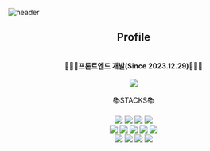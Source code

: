 
 ![header](https://capsule-render.vercel.app/api?type=venom&color=auto&height=200&section=header&text=I'mYeonwoo&fontSize=80)
<div align="center">
<h2>Profile</h2> <br />
🧑🏻‍💻<strong>프론트엔드 개발(Since 2023.12.29)</strong>🧑🏻‍💻
</div>
<br/>
 <div align="center">
<img src="https://github-readme-stats.vercel.app/api/top-langs/?username=YeonuJung&layout=compact&theme=vision-friendly-dark"/>
 </div>
 <div align="center">
  <br/>
📚STACKS📚<br/><br/>
<img src="https://img.shields.io/badge/HTML5-E34F26?style=flat-square&logo=html5&logoColor=white"/>
<img src="https://img.shields.io/badge/CSS3-1572B6?style=flat-square&logo=css3&logoColor=white"/>
<img src="https://img.shields.io/badge/JavaScript-F7DF1E?style=flat-square&logo=javascript&logoColor=white">
<img src="https://img.shields.io/badge/NodeJs-5FA04E?style=flat-square&logo=nodedotjs&logoColor=white"/><br/>
<img src="https://img.shields.io/badge/React-61DAFB?style=flat-square&logo=react&logoColor=white"/>
<img src="https://img.shields.io/badge/TypeScript-3178C6?style=flat-square&logo=typescript&logoColor=white"/>
<img src="https://img.shields.io/badge/NextJs-000000?style=flat-square&logo=nextdotjs&logoColor=white"/>
<img src="https://img.shields.io/badge/Mysql-4479A1?style=flat-square&logo=mysqlsupa&logoColor=white"/>
<img src="https://img.shields.io/badge/Supabase-3FCF8E?style=flat-square&logo=supabase&logoColor=white"/><br/>
<img src="https://img.shields.io/badge/SCSS-CC6699?style=flat-square&logo=sass&logoColor=white"/>
<img src="https://img.shields.io/badge/StyledComponents-DB7093?style=flat-square&logo=styledcomponents&logoColor=white"/>
<img src="https://img.shields.io/badge/GitHub-181717?style=flat-square&logo=github&logoColor=white"/>
<img src="https://img.shields.io/badge/Git-F05032?style=flat-square&logo=git&logoColor=white"/>
</div>
